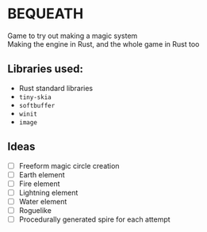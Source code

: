 # BEQUEATH

Game to try out making a magic system  
Making the engine in Rust, and the whole game in Rust too 

## Libraries used:
 - Rust standard libraries
 - `tiny-skia`
 - `softbuffer`
 - `winit`
 - `image`

## Ideas
 - [ ] Freeform magic circle creation
 - [ ] Earth element
 - [ ] Fire element
 - [ ] Lightning element
 - [ ] Water element
 - [ ] Roguelike
 - [ ] Procedurally generated spire for each attempt
